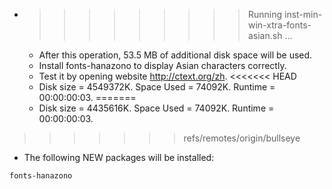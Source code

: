 * >>>>>>>>> Running inst-min-win-xtra-fonts-asian.sh ...
  * After this operation, 53.5 MB of additional disk space will be used.
  * Install fonts-hanazono to display Asian characters correctly.
  * Test it by opening website http://ctext.org/zh.
<<<<<<< HEAD
  * Disk size = 4549372K. Space Used = 74092K. Runtime = 00:00:00:03.
=======
  * Disk size = 4435616K. Space Used = 74092K. Runtime = 00:00:00:03.
>>>>>>> refs/remotes/origin/bullseye
  * The following NEW packages will be installed:
  ```bash
fonts-hanazono
  ```
